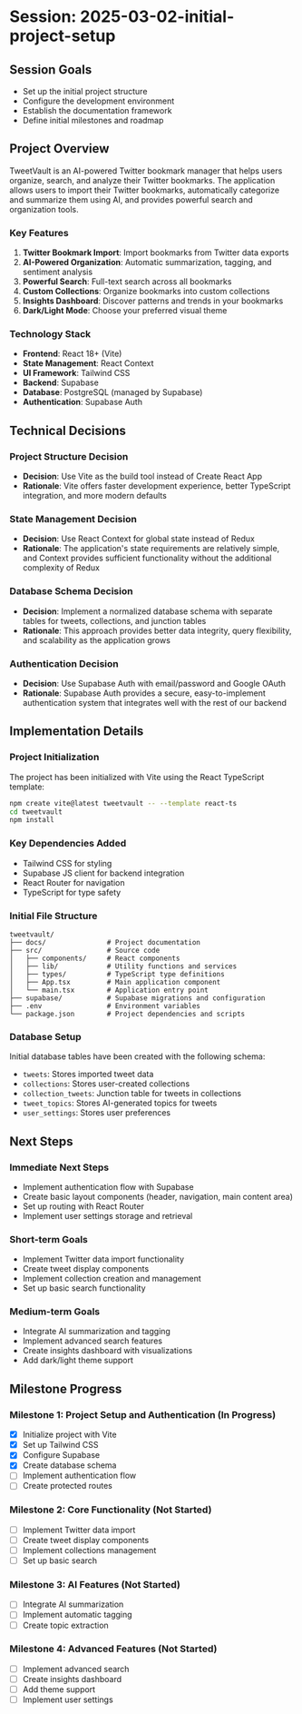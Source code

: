# Session: 2025-03-02-initial-project-setup

## Session Goals
- Set up the initial project structure
- Configure the development environment
- Establish the documentation framework
- Define initial milestones and roadmap

## Project Overview

TweetVault is an AI-powered Twitter bookmark manager that helps users organize, search, and analyze their Twitter bookmarks. The application allows users to import their Twitter bookmarks, automatically categorize and summarize them using AI, and provides powerful search and organization tools.

### Key Features
1. **Twitter Bookmark Import**: Import bookmarks from Twitter data exports
2. **AI-Powered Organization**: Automatic summarization, tagging, and sentiment analysis
3. **Powerful Search**: Full-text search across all bookmarks
4. **Custom Collections**: Organize bookmarks into custom collections
5. **Insights Dashboard**: Discover patterns and trends in your bookmarks
6. **Dark/Light Mode**: Choose your preferred visual theme

### Technology Stack
- **Frontend**: React 18+ (Vite)
- **State Management**: React Context
- **UI Framework**: Tailwind CSS
- **Backend**: Supabase
- **Database**: PostgreSQL (managed by Supabase)
- **Authentication**: Supabase Auth

## Technical Decisions

### Project Structure Decision
- **Decision**: Use Vite as the build tool instead of Create React App
- **Rationale**: Vite offers faster development experience, better TypeScript integration, and more modern defaults

### State Management Decision
- **Decision**: Use React Context for global state instead of Redux
- **Rationale**: The application's state requirements are relatively simple, and Context provides sufficient functionality without the additional complexity of Redux

### Database Schema Decision
- **Decision**: Implement a normalized database schema with separate tables for tweets, collections, and junction tables
- **Rationale**: This approach provides better data integrity, query flexibility, and scalability as the application grows

### Authentication Decision
- **Decision**: Use Supabase Auth with email/password and Google OAuth
- **Rationale**: Supabase Auth provides a secure, easy-to-implement authentication system that integrates well with the rest of our backend

## Implementation Details

### Project Initialization
The project has been initialized with Vite using the React TypeScript template:

```bash
npm create vite@latest tweetvault -- --template react-ts
cd tweetvault
npm install
```

### Key Dependencies Added
- Tailwind CSS for styling
- Supabase JS client for backend integration
- React Router for navigation
- TypeScript for type safety

### Initial File Structure
```
tweetvault/
├── docs/               # Project documentation
├── src/                # Source code
│   ├── components/     # React components
│   ├── lib/            # Utility functions and services
│   ├── types/          # TypeScript type definitions
│   ├── App.tsx         # Main application component
│   └── main.tsx        # Application entry point
├── supabase/           # Supabase migrations and configuration
├── .env                # Environment variables
└── package.json        # Project dependencies and scripts
```

### Database Setup
Initial database tables have been created with the following schema:
- `tweets`: Stores imported tweet data
- `collections`: Stores user-created collections
- `collection_tweets`: Junction table for tweets in collections
- `tweet_topics`: Stores AI-generated topics for tweets
- `user_settings`: Stores user preferences

## Next Steps

### Immediate Next Steps
- Implement authentication flow with Supabase
- Create basic layout components (header, navigation, main content area)
- Set up routing with React Router
- Implement user settings storage and retrieval

### Short-term Goals
- Implement Twitter data import functionality
- Create tweet display components
- Implement collection creation and management
- Set up basic search functionality

### Medium-term Goals
- Integrate AI summarization and tagging
- Implement advanced search features
- Create insights dashboard with visualizations
- Add dark/light theme support

## Milestone Progress

### Milestone 1: Project Setup and Authentication (In Progress)
- [x] Initialize project with Vite
- [x] Set up Tailwind CSS
- [x] Configure Supabase
- [x] Create database schema
- [ ] Implement authentication flow
- [ ] Create protected routes

### Milestone 2: Core Functionality (Not Started)
- [ ] Implement Twitter data import
- [ ] Create tweet display components
- [ ] Implement collections management
- [ ] Set up basic search

### Milestone 3: AI Features (Not Started)
- [ ] Integrate AI summarization
- [ ] Implement automatic tagging
- [ ] Create topic extraction

### Milestone 4: Advanced Features (Not Started)
- [ ] Implement advanced search
- [ ] Create insights dashboard
- [ ] Add theme support
- [ ] Implement user settings